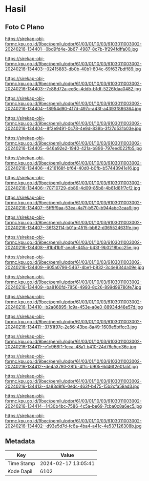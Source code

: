 # Hasil

## Foto C Plano

https://sirekap-obj-formc.kpu.go.id/9bec/pemilu/pdpr/61/03/01/10/03/6103011003002-20240216-134401--0bd9fd4e-3b67-4987-8c7b-1f294fdffa00.jpg

https://sirekap-obj-formc.kpu.go.id/9bec/pemilu/pdpr/61/03/01/10/03/6103011003002-20240216-134403--02415883-db0b-40b1-804c-69f637bdff89.jpg

https://sirekap-obj-formc.kpu.go.id/9bec/pemilu/pdpr/61/03/01/10/03/6103011003002-20240216-134403--7c88d72a-ee6c-4ddb-b1df-5226fdaa0482.jpg

https://sirekap-obj-formc.kpu.go.id/9bec/pemilu/pdpr/61/03/01/10/03/6103011003002-20240216-134404--18954d90-417d-497c-a43f-a4393f886364.jpg

https://sirekap-obj-formc.kpu.go.id/9bec/pemilu/pdpr/61/03/01/10/03/6103011003002-20240216-134404--8f2e9491-0c78-4e9d-839b-3f27d531b03e.jpg

https://sirekap-obj-formc.kpu.go.id/9bec/pemilu/pdpr/61/03/01/10/03/6103011003002-20240216-134405--646a92e2-1940-421a-b896-797eed022fb5.jpg

https://sirekap-obj-formc.kpu.go.id/9bec/pemilu/pdpr/61/03/01/10/03/6103011003002-20240216-134406--4216168f-bf64-40d0-b0fb-b57443941e16.jpg

https://sirekap-obj-formc.kpu.go.id/9bec/pemilu/pdpr/61/03/01/10/03/6103011003002-20240216-134406--70710729-db89-4d09-85b8-4b61d81f7cf2.jpg

https://sirekap-obj-formc.kpu.go.id/9bec/pemilu/pdpr/61/03/01/10/03/6103011003002-20240216-134407--5ff5f9aa-53ea-4a7f-b570-b944abc3caa9.jpg

https://sirekap-obj-formc.kpu.go.id/9bec/pemilu/pdpr/61/03/01/10/03/6103011003002-20240216-134407--36f32114-b01a-4515-bb62-d365524631fe.jpg

https://sirekap-obj-formc.kpu.go.id/9bec/pemilu/pdpr/61/03/01/10/03/6103011003002-20240216-134408--81b41bff-aea9-445a-b43f-9b0218bcc25e.jpg

https://sirekap-obj-formc.kpu.go.id/9bec/pemilu/pdpr/61/03/01/10/03/6103011003002-20240216-134409--605a0796-5467-4be1-b832-3c4e934da09e.jpg

https://sirekap-obj-formc.kpu.go.id/9bec/pemilu/pdpr/61/03/01/10/03/6103011003002-20240216-134409--ba8160fd-7856-4993-8c26-899d99786fe7.jpg

https://sirekap-obj-formc.kpu.go.id/9bec/pemilu/pdpr/61/03/01/10/03/6103011003002-20240216-134410--b2a86895-1c9a-453e-a8e0-88934d48e57d.jpg

https://sirekap-obj-formc.kpu.go.id/9bec/pemilu/pdpr/61/03/01/10/03/6103011003002-20240216-134411--3751f97c-2e56-43be-8a49-1609e5bffcc3.jpg

https://sirekap-obj-formc.kpu.go.id/9bec/pemilu/pdpr/61/03/01/10/03/6103011003002-20240216-134411--e1c966f1-1eca-48a1-b410-24d76c5cc36c.jpg

https://sirekap-obj-formc.kpu.go.id/9bec/pemilu/pdpr/61/03/01/10/03/6103011003002-20240216-134412--de4a3790-28fb-4f1c-b905-6d46f2e01a5f.jpg

https://sirekap-obj-formc.kpu.go.id/9bec/pemilu/pdpr/61/03/01/10/03/6103011003002-20240216-134413--4a83d8f6-0edc-463f-b475-15b2cfa59ad3.jpg

https://sirekap-obj-formc.kpu.go.id/9bec/pemilu/pdpr/61/03/01/10/03/6103011003002-20240216-134414--1430b4bc-7586-4c5a-be69-7cba0c8a6ec5.jpg

https://sirekap-obj-formc.kpu.go.id/9bec/pemilu/pdpr/61/03/01/10/03/6103011003002-20240216-134402--d93e5d7d-fc6a-4ba4-a41c-4e537126308b.jpg


## Metadata

| Key        | Value               |
| ---------- | ------------------- |
| Time Stamp | 2024-02-17 13:05:41 |
| Kode Dapil | 6102                |



